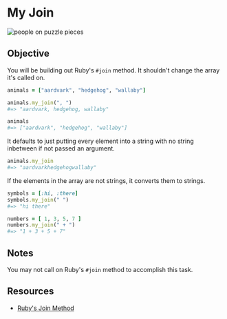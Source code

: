 

# My Join

![people on puzzle pieces](https://s3-us-west-2.amazonaws.com/web-dev-readme-photos/cs/join.jpeg)

## Objective

You will be building out Ruby's `#join` method. It shouldn't change the array it's called on.

```ruby
animals = ["aardvark", "hedgehog", "wallaby"]

animals.my_join(", ")
#=> "aardvark, hedgehog, wallaby"

animals
#=> ["aardvark", "hedgehog", "wallaby"]
```

It defaults to just putting every element into a string with no string inbetween if not passed an argument.

```ruby
animals.my_join
#=> "aardvarkhedgehogwallaby"
```
If the elements in the array are not strings, it converts them to strings.

```ruby
symbols = [:hi, :there]
symbols.my_join(" ")
#=> "hi there"

numbers = [ 1, 3, 5, 7 ]
numbers.my_join(" + ")
#=> "1 + 3 + 5 + 7"
```

## Notes

You may not call on Ruby's `#join` method to accomplish this task.

## Resources

* [Ruby's Join Method](http://ruby-doc.org/core-2.2.0/Array.html#method-i-join)
